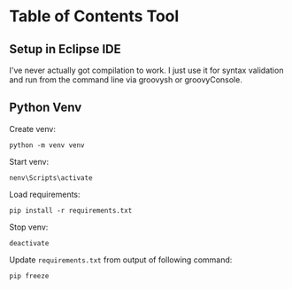 # Table of Contents Tool

## Setup in Eclipse IDE
I've never actually got compilation to work. I just use it for syntax validation and run from the command line via groovysh or groovyConsole.


## Python Venv
Create venv:
```
python -m venv venv
```

Start venv:
```
nenv\Scripts\activate
```

Load requirements:
```
pip install -r requirements.txt
```

Stop venv:
```
deactivate
```

Update `requirements.txt` from output of following command:
```
pip freeze
```